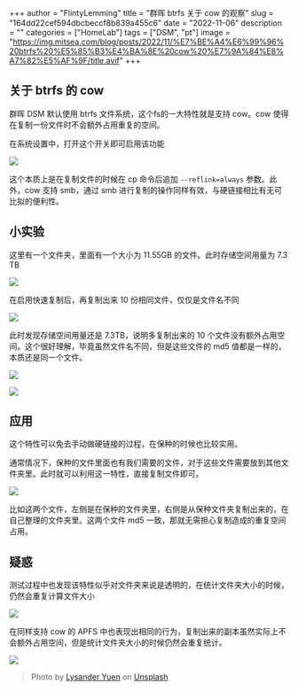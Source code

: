 +++
author = "FlintyLemming"
title = "群晖 btrfs 关于 cow 的观察"
slug = "164dd22cef594dbcbeccf8b839a455c6"
date = "2022-11-06"
description = ""
categories = ["HomeLab"]
tags = ["DSM", "pt"]
image = "https://img.mitsea.com/blog/posts/2022/11/%E7%BE%A4%E6%99%96%20btrfs%20%E5%85%B3%E4%BA%8E%20cow%20%E7%9A%84%E8%A7%82%E5%AF%9F/title.avif"
+++

## 关于 btrfs 的 cow

群晖 DSM 默认使用 btrfs 文件系统，这个fs的一大特性就是支持 cow。cow 使得在复制一份文件时不会额外占用重复的空间。

在系统设置中，打开这个开关即可启用该功能

![](https://img.mitsea.com/blog/posts/2022/11/%E7%BE%A4%E6%99%96%20btrfs%20%E5%85%B3%E4%BA%8E%20cow%20%E7%9A%84%E8%A7%82%E5%AF%9F/1.avif)

这个本质上是在复制文件的时候在 cp 命令后追加 `--reflink=always` 参数。此外，cow 支持 smb，通过 smb 进行复制的操作同样有效，与硬链接相比有无可比拟的便利性。

## 小实验

这里有一个文件夹，里面有一个大小为 11.55GB 的文件。此时存储空间用量为 7.3 TB

![](https://img.mitsea.com/blog/posts/2022/11/%E7%BE%A4%E6%99%96%20btrfs%20%E5%85%B3%E4%BA%8E%20cow%20%E7%9A%84%E8%A7%82%E5%AF%9F/2.avif)

在启用快速复制后，再复制出来 10 份相同文件，仅仅是文件名不同

![](https://img.mitsea.com/blog/posts/2022/11/%E7%BE%A4%E6%99%96%20btrfs%20%E5%85%B3%E4%BA%8E%20cow%20%E7%9A%84%E8%A7%82%E5%AF%9F/3.avif)

此时发现存储空间用量还是 7.3TB，说明多复制出来的 10 个文件没有额外占用空间。这个很好理解，毕竟虽然文件名不同，但是这些文件的 md5 值都是一样的，本质还是同一个文件。

![](https://img.mitsea.com/blog/posts/2022/11/%E7%BE%A4%E6%99%96%20btrfs%20%E5%85%B3%E4%BA%8E%20cow%20%E7%9A%84%E8%A7%82%E5%AF%9F/4.avif)

![](https://img.mitsea.com/blog/posts/2022/11/%E7%BE%A4%E6%99%96%20btrfs%20%E5%85%B3%E4%BA%8E%20cow%20%E7%9A%84%E8%A7%82%E5%AF%9F/5.avif)

## 应用

这个特性可以免去手动做硬链接的过程，在保种的时候也比较实用。

通常情况下，保种的文件里面也有我们需要的文件，对于这些文件需要放到其他文件夹里。此时就可以利用这一特性，直接复制文件即可。

![](https://img.mitsea.com/blog/posts/2022/11/%E7%BE%A4%E6%99%96%20btrfs%20%E5%85%B3%E4%BA%8E%20cow%20%E7%9A%84%E8%A7%82%E5%AF%9F/6.avif)

比如这两个文件，左侧是在保种的文件夹里，右侧是从保种文件夹复制出来的，在自己整理的文件夹里。这两个文件 md5 一致，那就无需担心复制造成的重复空间占用。

## 疑惑

测试过程中也发现该特性似乎对文件夹来说是透明的，在统计文件夹大小的时候，仍然会重复计算文件大小

![](https://img.mitsea.com/blog/posts/2022/11/%E7%BE%A4%E6%99%96%20btrfs%20%E5%85%B3%E4%BA%8E%20cow%20%E7%9A%84%E8%A7%82%E5%AF%9F/7.avif)

在同样支持 cow 的 APFS 中也表现出相同的行为，复制出来的副本虽然实际上不会额外占用空间，但是统计文件夹大小的时候仍然会重复统计。

![](https://img.mitsea.com/blog/posts/2022/11/%E7%BE%A4%E6%99%96%20btrfs%20%E5%85%B3%E4%BA%8E%20cow%20%E7%9A%84%E8%A7%82%E5%AF%9F/8.avif)

> Photo by [Lysander Yuen](https://unsplash.com/@lysanderyuen?utm_source=unsplash&utm_medium=referral&utm_content=creditCopyText) on [Unsplash](https://unsplash.com/s/photos/duplicate?utm_source=unsplash&utm_medium=referral&utm_content=creditCopyText)
